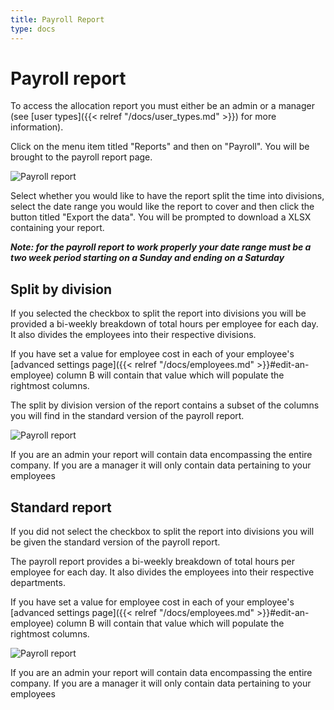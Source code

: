 ```yaml
---
title: Payroll Report
type: docs
---
```


# Payroll report

To access the allocation report you must either be an admin or a manager (see [user types]({{< relref "/docs/user_types.md" >}}) for more information).

Click on the menu item titled "Reports" and then on "Payroll". You will be brought to the payroll report page.

![Payroll report](/docs/img/payroll_report_page.png)

Select whether you would like to have the report split the time into divisions, select the date range you would like the report to cover and then click the button titled "Export the data". You will be prompted to download a XLSX containing your report.

_**Note: for the payroll report to work properly your date range must be a two week period starting on a Sunday and ending on a Saturday**_


## Split by division

If you selected the checkbox to split the report into divisions you will be provided a bi-weekly breakdown of total hours per employee for each day. It also divides the employees into their respective divisions.

If you have set a value for employee cost in each of your employee's [advanced settings page]({{< relref "/docs/employees.md" >}}#edit-an-employee) column B will contain that value which will populate the rightmost columns.

The split by division version of the report contains a subset of the columns you will find in the standard version of the payroll report.

![Payroll report](/docs/img/payroll_report_split.png)

If you are an admin your report will contain data encompassing the entire company. If you are a manager it will only contain data pertaining to your employees


## Standard report

If you did not select the checkbox to split the report into divisions you will be given the standard version of the payroll report.

The payroll report provides a bi-weekly breakdown of total hours per employee for each day. It also divides the employees into their respective departments.

If you have set a value for employee cost in each of your employee's [advanced settings page]({{< relref "/docs/employees.md" >}}#edit-an-employee) column B will contain that value which will populate the rightmost columns.

![Payroll report](/docs/img/payroll_report.png)

If you are an admin your report will contain data encompassing the entire company. If you are a manager it will only contain data pertaining to your employees